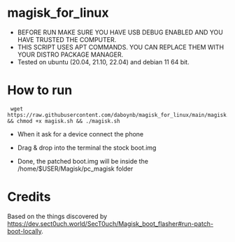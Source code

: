 # magisk_for_linux

- BEFORE RUN MAKE SURE YOU HAVE USB DEBUG ENABLED AND YOU HAVE TRUSTED THE COMPUTER.
- THIS SCRIPT USES APT COMMANDS. YOU CAN REPLACE THEM WITH YOUR DISTRO PACKAGE MANAGER.
- Tested on ubuntu (20.04, 21.10, 22.04) and debian 11 64 bit.

# How to  run

     wget https://raw.githubusercontent.com/daboynb/magisk_for_linux/main/magisk.sh && chmod +x magisk.sh && ./magisk.sh

  - When it ask for a device connect the phone

  - Drag & drop into the terminal the stock boot.img

  - Done, the patched boot.img will be inside the /home/$USER/Magisk/pc_magisk folder

# Credits 

Based on the things discovered by https://dev.sect0uch.world/SecT0uch/Magisk_boot_flasher#run-patch-boot-locally.
